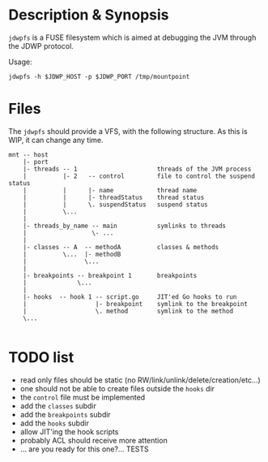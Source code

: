 # Description & Synopsis

`jdwpfs` is a FUSE filesystem which is aimed at debugging the JVM
through the JDWP protocol.

Usage:

```
jdwpfs -h $JDWP_HOST -p $JDWP_PORT /tmp/mountpoint
```

# Files

The `jdwpfs` should provide a VFS, with the following structure. As this
is WIP, it can change any time.

```
mnt -- host
    |- port
    |- threads -- 1                      threads of the JVM process 
    |          |- 2   -- control         file to control the suspend status
    |          |      |- name            thread name
    |          |      |- threadStatus    thread status
    |          |      \. suspendStatus   suspend status
    |          \...
    |
    |- threads_by_name -- main           symlinks to threads
    |                  \- ...
    |
    |- classes -- A  -- methodA          classes & methods
    |          \...  |- methodB
    |                \...
    |
    |- breakpoints -- breakpoint 1       breakpoints
    |              \...
    |
    |- hooks  -- hook 1 -- script.go     JIT'ed Go hooks to run
    |                   |- breakpoint    symlink to the breakpoint
    |                   \. method        symlink to the method
    \...
    
```

# TODO list

- read only files should be static (no RW/link/unlink/delete/creation/etc...)
- one should not be able to create files outside the `hooks` dir
- the `control` file must be implemented
- add the `classes` subdir
- add the `breakpoints` subdir
- add the `hooks` subdir
- allow JIT'ing the hook scripts
- probably ACL should receive more attention
- ... are you ready for this one?... TESTS
